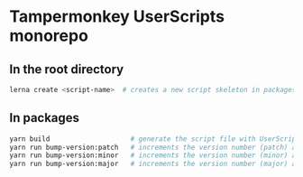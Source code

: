 # Tampermonkey UserScripts monorepo

## In the root directory

```bash
lerna create <script-name>  # creates a new script skeleton in packages/ 
```


## In packages

```bash
yarn build                    # generate the script file with UserScript header
yarn run bump-version:patch   # increments the version number (patch) and build the scripts
yarn run bump-version:minor   # increments the version number (minor) and build the scripts
yarn run bump-version:major   # increments the version number (major) and build the scripts
```